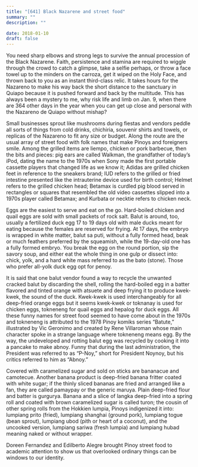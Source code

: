 ```yaml
---
title: "[641] Black Nazarene and street food"
summary: ""
description: ""

date: 2018-01-10
draft: false
---
```



You need sharp elbows and strong legs to survive the annual procession of the Black Nazarene. Faith, persistence and stamina are required to wiggle through the crowd to catch a glimpse, take a selfie perhaps, or throw a face towel up to the minders on the carroza, get it wiped on the Holy Face, and thrown back to you as an instant third-class relic. It takes hours for the Nazareno to make his way back the short distance to the sanctuary in Quiapo because it is pushed forward and back by the multitude. This has always been a mystery to me, why risk life and limb on Jan. 9, when there are 364 other days in the year when you can get up close and personal with the Nazareno de Quiapo without mishap?

Small businesses sprout like mushrooms during fiestas and vendors peddle all sorts of things from cold drinks, chichiria, souvenir shirts and towels, or replicas of the Nazareno to fit any size or budget. Along the route are the usual array of street food with folk names that make Pinoys and foreigners smile. Among the grilled items are liempo, chicken or pork barbecue, then the bits and pieces: pig ears are called Walkman, the grandfather of today’s iPod, dating the name to the 1970s when Sony made the first portable cassette players that changed life as we know it; Adidas are grilled chicken feet in reference to the sneakers brand; IUD refers to the grilled or fried intestine presented like the intrauterine device used for birth control; Helmet refers to the grilled chicken head; Betamax is curdled pig blood served in rectangles or squares that resembled the old video cassettes slipped into a 1970s player called Betamax; and Kurbata or necktie refers to chicken neck.

Eggs are the easiest to serve and eat on the go. Hard-boiled chicken and quail eggs are sold with small packets of rock salt. Balut is around, too, usually a fertilized duck egg 17 to 19 days old with male ducks meant for eating because the females are reserved for frying. At 17 days, the embryo is wrapped in white matter, balut sa puti, without a fully formed head, beak or much feathers preferred by the squeamish, while the 19-day-old one has a fully formed embryo. You break the egg on the round portion, sip the savory soup, and either eat the whole thing in one gulp or dissect into: chick, yolk, and a hard white mass referred to as the bato (stone). Those who prefer all-yolk duck egg opt for penoy.

It is said that one balut vendor found a way to recycle the unwanted cracked balut by discarding the shell, rolling the hard-boiled egg in a batter flavored and tinted orange with atsuete and deep frying it to produce kwek-kwek, the sound of the duck. Kwek-kwek is used interchangeably for all deep-fried orange eggs but it seems kwek-kwek or toknanay is used for chicken eggs, tokneneng for quail eggs and hepalog for duck eggs. All these funny names for street food seemed to have come about in the 1970s and tokneneng is attributed to the 1978 Pinoy komiks series “Batute,” illustrated by Vic Geronimo and created by Rene Villaroman whose main character spoke in a strange language where tokneneng means egg. By the way, the undeveloped and rotting balut egg was recycled by cooking it into a pancake to make abnoy. Funny that during the last administration, the President was referred to as “P-Noy,” short for President Noynoy, but his critics referred to him as “Abnoy.”

Covered with caramelized sugar and sold on sticks are bananacue and camotecue. Another banana product is deep-fried banana fritter coated with white sugar; if the thinly sliced bananas are fried and arranged like a fan, they are called pamaypay or the generic maruya. Plain deep-fried flour and batter is gurgurya. Banana and a slice of langka deep-fried into a spring roll and coated with brown caramelized sugar is called turon; the cousin of other spring rolls from the Hokkien lumpia, Pinoys indigenized it into: lumpiang prito (fried), lumpiang shanghai (ground pork), lumpiang togue (bean sprout), lumpiang ubod (pith or heart of a coconut), and the uncooked version, lumpiang sariwa (fresh lumpia) and lumpiang hubad meaning naked or without wrapper.

Doreen Fernandez and Edilberto Alegre brought Pinoy street food to academic attention to show us that overlooked ordinary things can be windows to our identity.
